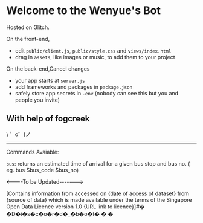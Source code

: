 Welcome to the Wenyue's Bot
=========================


Hosted on Glitch.

On the front-end,
- edit `public/client.js`, `public/style.css` and `views/index.html`
- drag in `assets`, like images or music, to add them to your project

On the back-end,Cancel changes
- your app starts at `server.js`
- add frameworks and packages in `package.json`
- safely store app secrets in `.env` (nobody can see this but you and people you invite)


With help of fogcreek
-------------------

\ ゜o゜)ノ

------------------------------

Commands Avaiable:

`bus`: returns an estimated time of arrival for a given bus stop and bus no. ( eg. bus $bus_code $bus_no)

<----To be Updated------->


[Contains information from  accessed on {date of access of dataset} from {source of data} which is made available under the terms of the Singapore Open Data Licence version 1.0 {URL link to licence}]#� �D�i�s�c�o�r�d�_�b�o�t�
�
�
